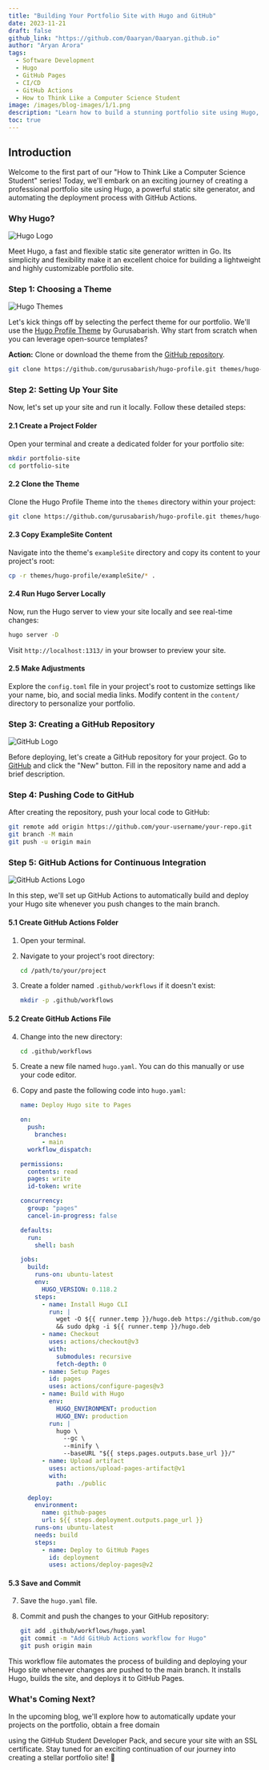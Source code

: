 ```yaml
---
title: "Building Your Portfolio Site with Hugo and GitHub"
date: 2023-11-21
draft: false
github_link: "https://github.com/0aaryan/0aaryan.github.io"
author: "Aryan Arora"
tags:
  - Software Development
  - Hugo
  - GitHub Pages
  - CI/CD
  - GitHub Actions
  - How to Think Like a Computer Science Student
image: /images/blog-images/1/1.png
description: "Learn how to build a stunning portfolio site using Hugo, connect it with GitHub, and automate updates with GitHub Actions."
toc: true
---
```


## Introduction

Welcome to the first part of our "How to Think Like a Computer Science Student" series! Today, we'll embark on an exciting journey of creating a professional portfolio site using Hugo, a powerful static site generator, and automating the deployment process with GitHub Actions.

### Why Hugo?
![Hugo Logo](/images/blog-images/1/hugo_logo.png)

Meet Hugo, a fast and flexible static site generator written in Go. Its simplicity and flexibility make it an excellent choice for building a lightweight and highly customizable portfolio site.

### Step 1: Choosing a Theme
<!-- ![[hugo_themes.png]] -->
![Hugo Themes](/images/blog-images/1/hugo_themes.png)

Let's kick things off by selecting the perfect theme for our portfolio. We'll use the [Hugo Profile Theme](https://github.com/gurusabarish/hugo-profile) by Gurusabarish. Why start from scratch when you can leverage open-source templates?

**Action:** Clone or download the theme from the [GitHub repository](https://github.com/gurusabarish/hugo-profile.git).

```bash
git clone https://github.com/gurusabarish/hugo-profile.git themes/hugo-profile
```

### Step 2: Setting Up Your Site

Now, let's set up your site and run it locally. Follow these detailed steps:

#### 2.1 Create a Project Folder

Open your terminal and create a dedicated folder for your portfolio site:

```bash
mkdir portfolio-site
cd portfolio-site
```

#### 2.2 Clone the Theme

Clone the Hugo Profile Theme into the `themes` directory within your project:

```bash
git clone https://github.com/gurusabarish/hugo-profile.git themes/hugo-profile
```

#### 2.3 Copy ExampleSite Content

Navigate into the theme's `exampleSite` directory and copy its content to your project's root:

```bash
cp -r themes/hugo-profile/exampleSite/* .
```

#### 2.4 Run Hugo Server Locally

Now, run the Hugo server to view your site locally and see real-time changes:

```bash
hugo server -D
```

Visit `http://localhost:1313/` in your browser to preview your site.

#### 2.5 Make Adjustments

Explore the `config.toml` file in your project's root to customize settings like your name, bio, and social media links. Modify content in the `content/` directory to personalize your portfolio.

### Step 3: Creating a GitHub Repository
<!-- ![[github_logo.png]] -->
![GitHub Logo](/images/blog-images/1/github_logo.png)

Before deploying, let's create a GitHub repository for your project. Go to [GitHub](https://github.com/) and click the "New" button. Fill in the repository name and add a brief description.

### Step 4: Pushing Code to GitHub

After creating the repository, push your local code to GitHub:

```bash
git remote add origin https://github.com/your-username/your-repo.git
git branch -M main
git push -u origin main
```

### Step 5: GitHub Actions for Continuous Integration
<!-- ![[github_actions_logo.png]] -->
![GitHub Actions Logo](/images/blog-images/1/github_actions_logo.png)

In this step, we'll set up GitHub Actions to automatically build and deploy your Hugo site whenever you push changes to the main branch.

#### 5.1 Create GitHub Actions Folder

1. Open your terminal.

2. Navigate to your project's root directory:

    ```bash
    cd /path/to/your/project
    ```

3. Create a folder named `.github/workflows` if it doesn't exist:

    ```bash
    mkdir -p .github/workflows
    ```

#### 5.2 Create GitHub Actions File

4. Change into the new directory:

    ```bash
    cd .github/workflows
    ```

5. Create a new file named `hugo.yaml`. You can do this manually or use your code editor.

6. Copy and paste the following code into `hugo.yaml`:

    ```yaml
    name: Deploy Hugo site to Pages

    on:
      push:
        branches:
          - main
      workflow_dispatch:

    permissions:
      contents: read
      pages: write
      id-token: write

    concurrency:
      group: "pages"
      cancel-in-progress: false

    defaults:
      run:
        shell: bash

    jobs:
      build:
        runs-on: ubuntu-latest
        env:
          HUGO_VERSION: 0.118.2
        steps:
          - name: Install Hugo CLI
            run: |
              wget -O ${{ runner.temp }}/hugo.deb https://github.com/gohugoio/hugo/releases/download/v${HUGO_VERSION}/hugo_extended_${HUGO_VERSION}_linux-amd64.deb \
              && sudo dpkg -i ${{ runner.temp }}/hugo.deb          
          - name: Checkout
            uses: actions/checkout@v3
            with:
              submodules: recursive
              fetch-depth: 0
          - name: Setup Pages
            id: pages
            uses: actions/configure-pages@v3
          - name: Build with Hugo
            env:
              HUGO_ENVIRONMENT: production
              HUGO_ENV: production
            run: |
              hugo \
                --gc \
                --minify \
                --baseURL "${{ steps.pages.outputs.base_url }}/"          
          - name: Upload artifact
            uses: actions/upload-pages-artifact@v1
            with:
              path: ./public

      deploy:
        environment:
          name: github-pages
          url: ${{ steps.deployment.outputs.page_url }}
        runs-on: ubuntu-latest
        needs: build
        steps:
          - name: Deploy to GitHub Pages
            id: deployment
            uses: actions/deploy-pages@v2
    ```

#### 5.3 Save and Commit

7. Save the `hugo.yaml` file.

8. Commit and push the changes to your GitHub repository:

    ```bash
    git add .github/workflows/hugo.yaml
    git commit -m "Add GitHub Actions workflow for Hugo"
    git push origin main
    ```

This workflow file automates the process of building and deploying your Hugo site whenever changes are pushed to the main branch. It installs Hugo, builds the site, and deploys it to GitHub Pages.

### What's Coming Next?

In the upcoming blog, we'll explore how to automatically update your projects on the portfolio, obtain a free domain

 using the GitHub Student Developer Pack, and secure your site with an SSL certificate. Stay tuned for an exciting continuation of our journey into creating a stellar portfolio site! 🚀